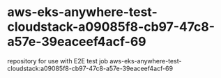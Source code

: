 # aws-eks-anywhere-test-cloudstack-a09085f8-cb97-47c8-a57e-39eaceef4acf-69
repository for use with E2E test job aws-eks-anywhere-test-cloudstack:a09085f8-cb97-47c8-a57e-39eaceef4acf-69
